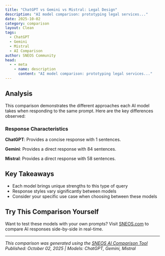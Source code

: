 ```yaml
---
title: "ChatGPT vs Gemini vs Mistral: Legal Design"
description: "AI model comparison: prototyping legal services..."
date: 2025-10-02
category: comparison
layout: Clean
tags:
  - ChatGPT
  - Gemini
  - Mistral
  - AI Comparison
author: SNEOS Community
head:
  - - meta
    - name: description
      content: "AI model comparison: prototyping legal services..."
---
```


<ChatComparison
  title="ChatGPT vs Gemini vs Mistral: Legal Design"
  prompt="prototyping legal services"
  :responses='{
    "ChatGPT": "Error calling OpenAI API.",
    "Gemini": "## Prototyping Legal Services: A Comprehensive Guide\n\nPrototyping legal services is the process of creating a simplified, preliminary version of a legal service offering to test its feasibility, user experience, and overall effectiveness before committing significant resources to full development and implementation. Think of it as a \u0022test run\u0022 for your legal service.\n\n**Why Prototype Legal Services?**\n\n* **Reduce Risk:** Identifies potential flaws and challenges early on, minimizing financial and reputational risks.\n* **Improve User Experience:**  Allows you to gather feedback from potential clients and iterate on the design to create a service that meets their needs and expectations.\n* **Validate Assumptions:**  Tests assumptions about market demand, pricing, and client acceptance.\n* **Encourage Innovation:** Provides a safe space to experiment with new ideas and approaches.\n* **Secure Funding/Buy-in:** A successful prototype can be a powerful tool for demonstrating the value of your service to stakeholders, investors, or partners.\n* **Iterative Improvement:**  Allows for continuous improvement and refinement of the service based on real-world feedback.\n* **Focus on Value:**  Helps you prioritize the most valuable features and benefits for your target audience.\n\n**Types of Legal Service Prototypes:**\n\nThe type of prototype you choose will depend on the complexity of your service, the resources available, and the specific questions you want to answer. Here are some common approaches:\n\n* **Service Blueprint:** A visual diagram that maps out the entire service process, from the client\u0027s initial contact to the final outcome.  It identifies key touchpoints, actors, and processes, helping you understand the overall flow and identify potential bottlenecks.\n* **Storyboard:**  A series of drawings or illustrations that depict the client\u0027s journey through the service, highlighting key interactions and emotions.  This helps visualize the user experience and identify opportunities for improvement.\n* **Paper Prototype:**  A low-fidelity prototype using paper, sticky notes, and other basic materials to simulate the user interface and key interactions. Useful for quickly testing initial concepts and gathering feedback on usability.\n* **Wireframe:**  A basic visual representation of the structure and layout of a digital service, such as a website or app.  Focuses on functionality and information architecture rather than visual design.\n* **Clickable Prototype (Digital Mockup):**  An interactive prototype that allows users to click through screens and simulate the functionality of a digital service. Can be created using tools like Figma, Adobe XD, or InVision.\n* **Pilot Program:**  A small-scale implementation of the service with a limited number of clients. Provides real-world data on client behavior, service delivery challenges, and overall effectiveness.\n* **Wizard of Oz Prototype:**  A prototype where the service appears automated but is actually being performed manually behind the scenes.  Useful for testing the functionality of a service without investing in complex technology.\n* **Concierge MVP (Minimum Viable Product):**  A hand-holding approach where you directly assist clients through the service process, gaining valuable insights and understanding their needs.  Similar to a Wizard of Oz but emphasizes personalized support.\n\n**Steps to Prototyping Legal Services:**\n\n1. **Define the Goal:**\n    * What specific question are you trying to answer with the prototype?\n    * What assumptions do you want to validate?\n    * What are the key performance indicators (KPIs) you will use to measure success?\n\n2. **Identify Your Target Audience:**\n    * Who are the ideal clients for this service?\n    * What are their needs, pain points, and motivations?\n    *  Understanding your audience is critical for designing a relevant and effective prototype.\n\n3. **Choose a Prototyping Method:**\n    *  Consider the complexity of the service, your resources, and the questions you need to answer.\n    *  Start with low-fidelity prototypes and iterate towards higher fidelity as you learn more.\n\n4. **Design and Develop the Prototype:**\n    *  Focus on the core functionality and key user interactions.\n    *  Don\u0027t get bogged down in unnecessary details.\n    *  Keep it simple and iterate quickly.\n\n5. **Recruit Participants:**\n    *  Select participants who represent your target audience.\n    *  Recruit enough participants to get statistically significant data.\n    *  Offer incentives to encourage participation.\n\n6. **Conduct User Testing:**\n    *  Observe participants as they interact with the prototype.\n    *  Ask open-ended questions to understand their thoughts and feelings.\n    *  Gather both qualitative and quantitative data.\n\n7. **Analyze the Results:**\n    *  Identify patterns and trends in the data.\n    *  Determine whether the prototype met its goals.\n    *  Validate or invalidate your assumptions.\n\n8. **Iterate and Refine:**\n    *  Use the feedback from user testing to improve the prototype.\n    *  Make changes to the design, functionality, and user experience.\n    *  Repeat the testing process until you are satisfied with the results.\n\n9. **Document and Share Your Findings:**\n    *  Create a report that summarizes your findings and recommendations.\n    *  Share the report with stakeholders and decision-makers.\n    *  Use the insights gained from the prototype to inform the development of the full service.\n\n**Tools and Resources:**\n\n* **Prototyping Software:** Figma, Adobe XD, InVision, Sketch, Balsamiq\n* **User Testing Platforms:** UserTesting.com, Lookback.io, Maze.design\n* **Service Design Resources:**  NNGroup (Nielsen Norman Group),  Service Design Network\n* **Legal Tech Resources:**  American Bar Association Legal Technology Resource Center, Clio Cloud Conference\n\n**Examples of Legal Service Prototypes:**\n\n* **Online Will Generator:** A simplified web-based tool that allows users to create a basic will by answering a series of questions. The prototype could focus on usability and clarity of the questions.\n* **AI-Powered Contract Review:** A prototype of an AI system that automatically reviews contracts for potential risks and issues. The prototype could focus on accuracy and speed of the analysis.\n* **Automated Legal Document Assembly:** A prototype of a system that generates legal documents based on user input. The prototype could focus on ease of use and completeness of the documents.\n* **Virtual Legal Assistant Chatbot:** A chatbot that provides basic legal information and answers common questions. The prototype could focus on the chatbot\u0027s ability to understand natural language and provide accurate responses.\n* **Unbundled Legal Services Platform:** A platform connecting clients with attorneys offering specific, limited-scope services. The prototype could focus on the matching algorithm and communication tools.\n\n**Key Considerations for Legal Services:**\n\n* **Ethics and Compliance:** Ensure that the prototype complies with all relevant ethical rules and legal requirements.\n* **Confidentiality:** Protect the confidentiality of client information throughout the prototyping process.\n* **Accuracy:**  Strive for accuracy in the information and advice provided by the prototype.\n* **Transparency:**  Be transparent with participants about the purpose of the prototype and the limitations of the service.\n* **Disclaimer:** Include a disclaimer stating that the prototype is not a substitute for legal advice from a qualified attorney.\n\n**Conclusion:**\n\nPrototyping legal services is a valuable investment that can help you create more effective, user-friendly, and profitable legal offerings. By embracing a iterative approach and focusing on user feedback, you can significantly increase your chances of success in the rapidly evolving legal tech landscape. Remember to prioritize ethics, compliance, and accuracy throughout the prototyping process. Good luck!\n",
    "Mistral": "Prototyping legal services involves creating and testing models or preliminary versions of legal products, services, or processes to gather feedback and make improvements before full-scale implementation. This approach is particularly useful in the legal industry, where innovation and client-centric solutions are becoming increasingly important. Here are some steps and considerations for prototyping legal services:\n\n### Steps for Prototyping Legal Services\n\n1. **Identify the Problem or Opportunity:**\n   - Determine the specific legal issue or client need that you want to address.\n   - Conduct market research to understand the current landscape and identify gaps.\n\n2. **Define the Scope:**\n   - Clearly outline what the prototype will cover. Is it a new legal document, a client intake process, a legal tech tool, or a new service offering?\n   - Set boundaries for the prototype to keep it manageable and focused.\n\n3. **Develop the Prototype:**\n   - Create a basic version of the legal service or product. This could be a draft document, a mock-up of a software interface, or a flowchart of a new process.\n   - Use simple tools and methods to keep the initial costs low.\n\n4. **Test the Prototype:**\n   - Conduct user testing with a small group of clients, colleagues, or stakeholders.\n   - Gather feedback through interviews, surveys, or observation.\n   - Document the feedback and identify areas for improvement.\n\n5. **Iterate and Refine:**\n   - Make necessary adjustments based on the feedback received.\n   - Repeat the testing process until the prototype meets the desired standards.\n\n6. **Implement and Monitor:**\n   - Roll out the refined prototype on a larger scale.\n   - Continuously monitor its performance and gather additional feedback.\n   - Be prepared to make further adjustments as needed.\n\n### Considerations for Prototyping Legal Services\n\n1. **Client-Centric Approach:**\n   - Ensure that the prototype is designed with the client\u0027s needs and preferences in mind.\n   - Involve clients in the testing phase to get authentic feedback.\n\n2. **Legal Compliance:**\n   - Make sure that the prototype complies with all relevant legal and regulatory requirements.\n   - Consult with legal experts to avoid any potential pitfalls.\n\n3. **Technology Integration:**\n   - Consider how technology can enhance the prototype. For example, using legal tech tools for document automation or client communication.\n   - Ensure that any technology used is secure and reliable.\n\n4. **Cost-Effectiveness:**\n   - Keep the initial costs low by using simple tools and methods.\n   - Focus on the core features and functionalities that will have the most impact.\n\n5. **Feedback Mechanism:**\n   - Establish a robust feedback mechanism to gather insights from users.\n   - Use both qualitative and quantitative methods to get a comprehensive understanding.\n\n6. **Continuous Improvement:**\n   - View prototyping as an ongoing process rather than a one-time event.\n   - Be open to making continuous improvements based on new information and feedback.\n\n### Examples of Legal Service Prototypes\n\n1. **Document Automation:**\n   - Create templates for common legal documents (e.g., contracts, wills) that can be customized with client-specific information.\n   - Test the templates with a small group of clients to ensure they are user-friendly and comprehensive.\n\n2. **Client Intake Process:**\n   - Develop a streamlined process for onboarding new clients, including initial consultations, document collection, and fee agreements.\n   - Test the process with a few new clients to identify any bottlenecks or areas for improvement.\n\n3. **Legal Tech Tools:**\n   - Build a prototype of a legal tech tool, such as a case management system or a legal research platform.\n   - Conduct user testing with legal professionals to ensure the tool is intuitive and meets their needs.\n\n4. **Alternative Dispute Resolution (ADR):**\n   - Design a new ADR process, such as online mediation or arbitration.\n   - Test the process with a small group of disputants to evaluate its effectiveness and efficiency.\n\nBy following these steps and considerations, legal professionals can effectively prototype new services and products, ensuring they meet client needs and regulatory requirements while fostering innovation in the legal industry."
  }'
  published-date="03:18"
/>

## Analysis

This comparison demonstrates the different approaches each AI model takes when responding to the same prompt. Here are the key differences observed:

### Response Characteristics

**ChatGPT**: Provides a concise response with 1 sentences. 

**Gemini**: Provides a direct response with 84 sentences. 

**Mistral**: Provides a direct response with 58 sentences. 

## Key Takeaways

- Each model brings unique strengths to this type of query
- Response styles vary significantly between models
- Consider your specific use case when choosing between these models

## Try This Comparison Yourself

Want to test these models with your own prompts? Visit [SNEOS.com](https://sneos.com) to compare AI responses side-by-side in real-time.

---

*This comparison was generated using the [SNEOS AI Comparison Tool](https://sneos.com)*
*Published: October 02, 2025 | Models: ChatGPT, Gemini, Mistral*
